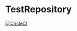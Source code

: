 # TestRepository
[![CircleCI](https://circleci.com/gh/MMurdock777/TestRepository/tree/master.svg?style=svg)](https://circleci.com/gh/MMurdock777/TestRepository/tree/master)
